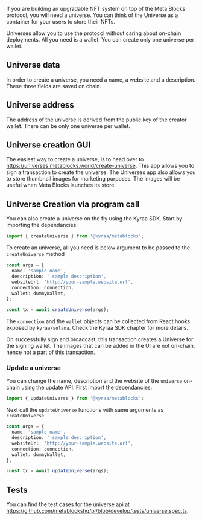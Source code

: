 
If you are building an upgradable NFT system on top of the Meta Blocks protocol, you will need a universe. You can think of the Universe as a container for your users to store their NFTs. 

Universes allow you to use the protocol without caring about on-chain deployments. All you need is a wallet. You can create only one universe per wallet.

## Universe data

In order to create a universe, you need a name, a website and a description. These three fields are saved on chain.

## Universe address
The address of the universe is derived from the public key of the creator wallet. There can be only one universe per wallet.

## Universe creation GUI

The easiest way to create a universe, is to head over to <https://universes.metablocks.world/create-universe>. This app allows you to sign a transaction to create the universe. The Universes app also allows you to store thumbnail images for marketing purposes. The images will be useful when Meta Blocks launches its store.


## Universe Creation via program call

You can also create a universe on the fly using the Kyraa SDK. Start by importing the dependancies:

```typescript
import { createUniverse } from '@kyraa/metablocks';
```

To create an universe, all you need is below argument to be passed to the `createUniverse` method

```typescript
const args = {
  name: 'sample name',
  description: ' sample description',
  websiteUrl: 'http://your-sample.website.url',
  connection: connection,
  wallet: dummyWallet,
};

const tx = await createUniverse(args);
```

The `connection` and the `wallet` objects can be collected from React hooks exposed by `kyraa/solana`. Check the Kyraa SDK chapter for more details.

On successfully sign and broadcast, this transaction creates a Universe for the signing wallet. The images that can be added in the UI are not on-chain, hence not a part of this transaction.

### Update a universe

You can change the name, description and the website of the `universe` on-chain using the update API. First import the dependancies:

```typescript
import { updateUniverse } from '@kyraa/metablocks';
```

Next call the `updateUniverse` functions with same arguments as `createUniverse`

```typescript
const args = {
  name: 'sample name',
  description: ' sample description',
  websiteUrl: 'http://your-sample.website.url',
  connection: connection,
  wallet: dummyWallet,
};

const tx = await updateUniverse(args);
```

## Tests 
You can find the test cases for the universe api at <https://github.com/metablockshq/pl/blob/develop/tests/universe.spec.ts>.
